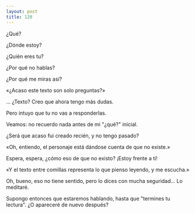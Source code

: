```yaml
---
layout: post
title: 120
---
```


¿Qué?

¿Dónde estoy?

¿Quién eres tu?

¿Por qué no hablas?

¿Por qué me miras así?

«¿Acaso este texto son solo preguntas?»

... ¿Texto? Creo que ahora tengo más dudas.

Pero intuyo que tu no vas a responderlas.

Veamos: no recuerdo nada antes de mi "¿qué?" inicial.

¿Será que acaso fui creado recién, y no tengo pasado?

«Oh, entiendo, el personaje está dándose cuenta de que no existe.»

Espera, espera, ¿cómo eso de que no existo? ¡Estoy frente a ti!

«Y el texto entre comillas representa lo que pienso leyendo, y me escucha.»

Oh, bueno, eso no tiene sentido, pero lo dices con mucha seguridad... Lo meditaré.

Supongo entonces que estaremos hablando, hasta que "termines tu lectura". ¿O apareceré de nuevo después?
